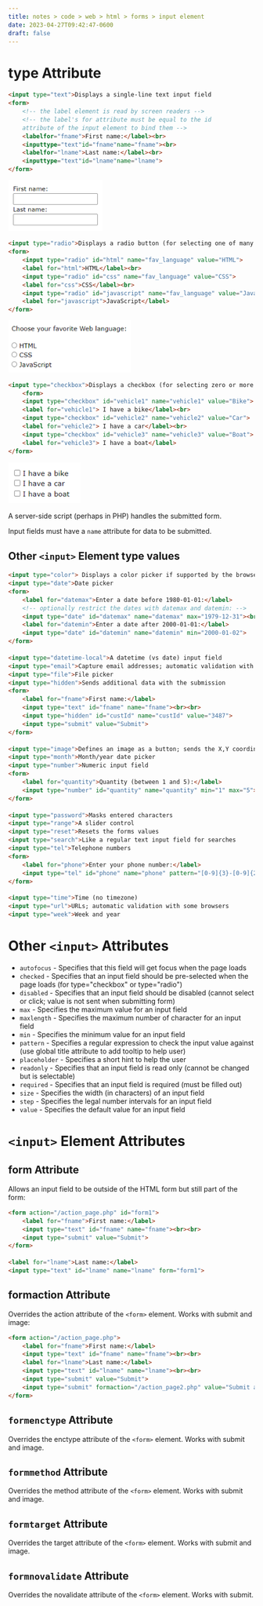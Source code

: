 ```yaml
---
title: notes > code > web > html > forms > input element
date: 2023-04-27T09:42:47-0600
draft: false
---
```

# type Attribute
```html
<input type="text">Displays a single-line text input field
<form>
    <!-- the label element is read by screen readers -->
    <!-- the label's for attribute must be equal to the id
    attribute of the input element to bind them -->
    <labelfor="fname">First name:</label><br>
    <inputtype="text"id="fname"name="fname"><br>
    <labelfor="lname">Last name:</label><br>
    <inputtype="text"id="lname"name="lname">
</form>
```
<img src="xHTML_Forms---form--Element_Forms---input--Element-image1.png" style="width:2.00833in;height:1.075in" />  

```html
<input type="radio">Displays a radio button (for selecting one of many choices)
<form>
    <input type="radio" id="html" name="fav_language" value="HTML">
    <label for="html">HTML</label><br>
    <input type="radio" id="css" name="fav_language" value="CSS">
    <label for="css">CSS</label><br>
    <input type="radio" id="javascript" name="fav_language" value="JavaScript">
    <label for="javascript">JavaScript</label>
</form>
```
<img src="xHTML_Forms---form--Element_Forms---input--Element-image2.png" style="width:2.61667in;height:1.1in" />

```html
<input type="checkbox">Displays a checkbox (for selecting zero or more of many choices)
    <form>
    <input type="checkbox" id="vehicle1" name="vehicle1" value="Bike">
    <label for="vehicle1"> I have a bike</label><br>
    <input type="checkbox" id="vehicle2" name="vehicle2" value="Car">
    <label for="vehicle2"> I have a car</label><br>
    <input type="checkbox" id="vehicle3" name="vehicle3" value="Boat">
    <label for="vehicle3"> I have a boat</label>
</form>
```
<img src="xHTML_Forms---form--Element_Forms---input--Element-image3.png" style="width:1.54167in;height:0.88333in" />

A server-side script (perhaps in PHP) handles the submitted form.

Input fields must have a `name` attribute for data to be submitted.

## Other `<input>` Element type values
```html
<input type="color"> Displays a color picker if supported by the browser
<input type="date">Date picker
<form>
    <label for="datemax">Enter a date before 1980-01-01:</label>
    <!-- optionally restrict the dates with datemax and datemin: -->
    <input type="date" id="datemax" name="datemax" max="1979-12-31"><br><br>
    <label for="datemin">Enter a date after 2000-01-01:</label>
    <input type="date" id="datemin" name="datemin" min="2000-01-02">
</form>

<input type="datetime-local">A datetime (vs date) input field
<input type="email">Capture email addresses; automatic validation with some browsers
<input type="file">File picker
<input type="hidden">Sends additional data with the submission
<form>
    <label for="fname">First name:</label>
    <input type="text" id="fname" name="fname"><br><br>
    <input type="hidden" id="custId" name="custId" value="3487">
    <input type="submit" value="Submit">
</form>

<input type="image">Defines an image as a button; sends the X,Y coordinates of the click that activated the button - has src, alt, width, and height attributes
<input type="month">Month/year date picker
<input type="number">Numeric input field
<form>
    <label for="quantity">Quantity (between 1 and 5):</label>
    <input type="number" id="quantity" name="quantity" min="1" max="5">
</form>

<input type="password">Masks entered characters
<input type="range">A slider control
<input type="reset">Resets the forms values
<input type="search">Like a regular text input field for searches
<input type="tel">Telephone numbers
<form>
    <label for="phone">Enter your phone number:</label>
    <input type="tel" id="phone" name="phone" pattern="[0-9]{3}-[0-9]{2}-[0-9]{3}">
</form>

<input type="time">Time (no timezone)
<input type="url">URLs; automatic validation with some browsers
<input type="week">Week and year
```

# Other `<input>` Attributes
- `autofocus` - Specifies that this field will get focus when the page loads
- `checked` - Specifies that an input field should be pre-selected when the page loads (for type="checkbox" or type="radio")
- `disabled` - Specifies that an input field should be disabled (cannot select or click; value is not sent when submitting form)
- `max` - Specifies the maximum value for an input field
- `maxlength` - Specifies the maximum number of character for an input field
- `min` - Specifies the minimum value for an input field
- `pattern` - Specifies a regular expression to check the input value against (use global title attribute to add tooltip to help user)
- `placeholder` - Specifies a short hint to help the user
- `readonly` - Specifies that an input field is read only (cannot be changed but is selectable)
- `required` - Specifies that an input field is required (must be filled out)
- `size` - Specifies the width (in characters) of an input field
- `step` - Specifies the legal number intervals for an input field
- `value` - Specifies the default value for an input field

# `<input>` Element  Attributes
## form Attribute
Allows an input field to be outside of the HTML form but still part of the form:
```html
<form action="/action_page.php" id="form1">
    <label for="fname">First name:</label>
    <input type="text" id="fname" name="fname"><br><br>
    <input type="submit" value="Submit">
</form>

<label for="lname">Last name:</label>
<input type="text" id="lname" name="lname" form="form1">
```
## formaction Attribute
Overrides the action attribute of the `<form>` element. Works with submit and image:
```html
<form action="/action_page.php">
    <label for="fname">First name:</label>
    <input type="text" id="fname" name="fname"><br><br>
    <label for="lname">Last name:</label>
    <input type="text" id="lname" name="lname"><br><br>
    <input type="submit" value="Submit">
    <input type="submit" formaction="/action_page2.php" value="Submit as Admin">
</form>
```

## `formenctype` Attribute
Overrides the enctype attribute of the `<form>` element. Works with submit and image.

## `formmethod` Attribute
Overrides the method attribute of the `<form>` element. Works with submit and image.

## `formtarget` Attribute
Overrides the target attribute of the `<form>` element. Works with submit and image.

## `formnovalidate` Attribute
Overrides the novalidate attribute of the `<form>` element. Works with submit.







